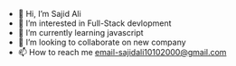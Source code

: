 - 👋 Hi, I’m Sajid Ali
- 👀 I’m interested in Full-Stack devlopment
- 🌱 I’m currently learning javascript
- 💞️ I’m looking to collaborate on new company
- 📫 How to reach me email-sajidali10102000@gmail.com

<!---
Sajid900/Sajid900 is a ✨ special ✨ repository because its `README.md` (this file) appears on your GitHub profile.
You can click the Preview link to take a look at your changes.
--->
